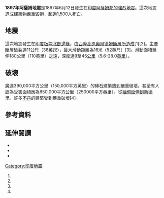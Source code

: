 **1897年阿薩姆地震**是1897年6月12日發生在[印度](../Page/印度.md "wikilink")[阿薩姆邦的強烈](https://zh.wikipedia.org/wiki/阿薩姆邦 "wikilink")[地震](../Page/地震.md "wikilink")。這次地震造成建築物嚴重毀損，超過1,500人死亡。

## 地震

這次地震發生在[印度板塊北部邊緣](https://zh.wikipedia.org/wiki/印度板塊 "wikilink")，由[西隆高原奧爾德姆斷層所造成](https://zh.wikipedia.org/wiki/西隆高原 "wikilink")\[1\]\[2\]。主要斷層破裂達11公尺（36[英尺](https://zh.wikipedia.org/wiki/英尺 "wikilink")），最大滑動距離為16米（52英尺）\[3\]。滑動面積延伸180公里（110英里）之遠，深度達9至45[公里](../Page/公里.md "wikilink")（5.6-28.0[英里](../Page/英里.md "wikilink")）。

## 破壞

廣達390,000平方公里（150,000平方英里）的磚石建築遭到嚴重破壞，甚至有人認為受害面積應為650,000平方公里（250000平方英里），從[緬甸延伸到](https://zh.wikipedia.org/wiki/緬甸 "wikilink")[新德里](../Page/新德里.md "wikilink")。許多[不丹](../Page/不丹.md "wikilink")的建築受到嚴重破壞\[4\]。

## 參考資料

## 延伸閱讀

  -
  -
  -
[Category:印度地震](https://zh.wikipedia.org/wiki/Category:印度地震 "wikilink")

1.
2.

3.

4.